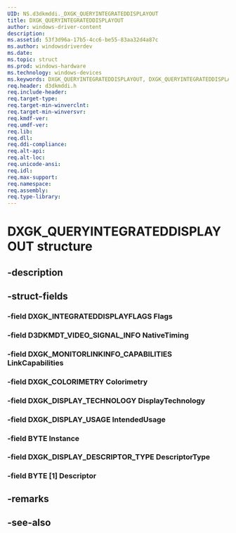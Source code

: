 ```yaml
---
UID: NS.d3dkmddi._DXGK_QUERYINTEGRATEDDISPLAYOUT
title: DXGK_QUERYINTEGRATEDDISPLAYOUT
author: windows-driver-content
description: 
ms.assetid: 53f3d96a-17b5-4cc6-be55-83aa32d4a87c
ms.author: windowsdriverdev
ms.date: 
ms.topic: struct
ms.prod: windows-hardware
ms.technology: windows-devices
ms.keywords: DXGK_QUERYINTEGRATEDDISPLAYOUT, DXGK_QUERYINTEGRATEDDISPLAYOUT, *PDXGK_QUERYINTEGRATEDDISPLAYOUT
req.header: d3dkmddi.h
req.include-header:
req.target-type:
req.target-min-winverclnt:
req.target-min-winversvr:
req.kmdf-ver:
req.umdf-ver:
req.lib:
req.dll:
req.ddi-compliance:
req.alt-api:
req.alt-loc:
req.unicode-ansi:
req.idl:
req.max-support:
req.namespace:
req.assembly:
req.type-library:
---
```


# DXGK_QUERYINTEGRATEDDISPLAYOUT structure

## -description



## -struct-fields

### -field DXGK_INTEGRATEDDISPLAYFLAGS Flags			
 	
### -field D3DKMDT_VIDEO_SIGNAL_INFO NativeTiming			
 	
### -field DXGK_MONITORLINKINFO_CAPABILITIES LinkCapabilities			
 	
### -field DXGK_COLORIMETRY Colorimetry			
 	
### -field DXGK_DISPLAY_TECHNOLOGY DisplayTechnology			
 	
### -field DXGK_DISPLAY_USAGE IntendedUsage			
 	
### -field BYTE Instance			
 	
### -field DXGK_DISPLAY_DESCRIPTOR_TYPE DescriptorType			
 	
### -field BYTE [1] Descriptor			
 	
## -remarks

## -see-also